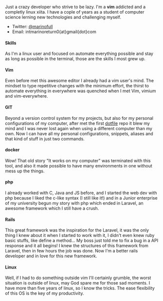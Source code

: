 ###

Just a crazy developer who strive to be lazy. I'm a **vim** addicted and a completly linux xiita. I have a cople of years as a student of computer science lerning new technologies and challenging myself.

- Twitter: [@marinofull](twitter.com/marinofull)
- Email: intmarinoreturn0{at}gmail{dot}com

#### Skills

As I'm a linux user and focused on automate everything possible and stay as long as possible in the terminal, those are the skills I most grew up.

#### Vim

Even before met this awesome editor I already had a vim user's mind. The mindset to type repetitive changes with the minimum effort, the thirst to automate everything in everywhere was quenched when I met Vim, vimium and vim-everywhere.

#### GIT

Beyond a version control system for my projects, but also for my personal configurations of my computer, after met the first [dotfile](https://github.com/niltonvasques/dotfiles) repo it blew my mind and I was never lost again when using a different computer than my own. Now I can have all my personal configurations, snippets, aliases and that kind of stuff in just two commands.

#### docker

Wow! That old story "It works on my computer" was terminated with this tool, and also it made possible to have many environments in one without mess up the things.

#### php

I already worked with C, Java and JS before, and I started the web dev with php because I liked the c-like syntax (I still like it!) and in a Junior enterprise of my university begun my story with php which ended in Laravel, an awesome framework which I still have a crush.

#### Rails

This great framework was the inspiration for the Laravel, it was the only thing I knew about it when I started to work with it, I didn't even knew ruby basic stuffs, like define a method... My boss just told me to fix a bug in a API response and it all begins! I knew the structures of this framework from Laravel, then in few hours the job was done. Now I'm a better rails developer and in love for this new framework.

#### Linux

Well, if I had to do something outside vim I'll certainly grumble, the worst situation is outside of linux, may God spare me for those sad moments. I have more than five years of linux, so I know the tricks. The ease flexibility of this OS is the key of my productivity.
